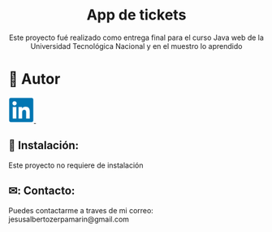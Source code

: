 <div align='center'>

<h1>App de tickets</h1>

<p>Este proyecto fué realizado como entrega final para el curso Java web de la Universidad Tecnológica Nacional y en el muestro lo aprendido </p>

</div>

# :notebook_with_decorative_cover: Autor
<p><a href="https://www.linkedin.com/in/jesus-alberto-zerpa-marin-818ba3198/"><img src="https://github.com/devicons/devicon/blob/master/icons/linkedin/linkedin-original.svg" alt="LindedIn" title="LinkedInd" width="50" height="50"/>&nbsp;</a></p>



## :star2: Instalación:
<p>Este proyecto no requiere de instalación</p>

## ✉: Contacto:
<p>Puedes contactarme a traves de mi correo: jesusalbertozerpamarin@gmail.com</p>


